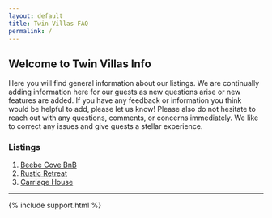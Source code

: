 ```yaml
---
layout: default
title: Twin Villas FAQ
permalink: /
---
```


## Welcome to Twin Villas Info

Here you will find general information about our listings. We are continually adding information here for our guests as new questions arise or new features are added. If you have any feedback or information you think would be helpful to add, please let us know! Please also do not hesitate to reach out with any questions, comments, or concerns immediately. We like to correct any issues and give guests a stellar experience.

### Listings

1. [Beebe Cove BnB](/beebebnb)
2. [Rustic Retreat](/rusticretreatct)
3. [Carriage House](/carriagehousestonington)

---

{% include support.html %}

